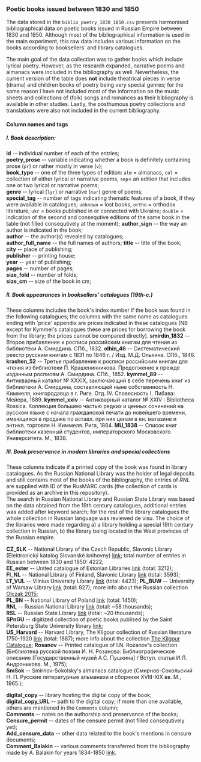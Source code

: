 ### Poetic books issued between 1830 and 1850

The data stored in the `biblio_poetry_1830_1850.csv` presents harmonised bibliographical data on poetic books issued in Russian Empire between 1830 and 1850. Although most of the bibliographical information is used in the main experiment, this raw data includes various information on the books according to booksellers' and library catalogues.  
  
The main goal of the data collection was to gather books which include lyrical poetry. However, as the research expanded, narrative poems and almanacs were included in the bibliography as well. Nevertheless, the current version of the table does **not** include theatrical pieces in verse (drama) and children books of poetry being very special genres; for the same reason I have not included most of the information on the music sheets and collections of (folk) songs and romances as their bibliography is available in other studies. Lastly, the posthumous poetry collections and translations were also not included in the current bibliography.  
  
#### **Column names and tags**  
##### I. Book description:
**id** -- individual number of each of the entries;  
**poetry_prose** -- variable indicating whether a book is definitely containing prose (`pr`) or rather mostly in verse (`v`);  
**book_type** -- one of the three types of edition: `alm` = almanacs, `col` = collection of either lyrical or narrative poems, `sep`= an edition that includes one or two lyrical or narrative poems;  
**genre** -- lyrical (`lyr`) or narrative (`nar`) genre of poems;  
**special_tag** -- number of tags indicating thematic features of a book, if they were available in catalogues; `unknown` = lost books, `ortho` = orthodox literature; `ukr` = books published in or connected with Ukraine; `double` = indication of the second and consequtive editions of the same book in the table (not filled consequtively at the moment); 
**author_sign** -- the way an author is indicated in the book;  
**author** -- the author(s) revealed by catalogues;  
**author_full_name** -- the full names of authors; 
**title** -- title of the book;  
**city** -- place of publishing;  
**publisher** -- printing house;  
**year** -- year of publishing;  
**pages** -- number of pages;  
**size_fold** -- number of folds;  
**size_cm** -- size of the book in cm;  

##### II. Book appearances in booksellers' catalogues (19th-c.)
These columns includes the book's index number if the book was found in the following catalogues; the columns with the same name as catalogues ending with 'price' appendix are prices indicated in these catalogues (NB except for Kymmel's catalogues these are prices for borrowing the book from the library; the prices cannot be compared directly).
**smirdin_1832** -- Второе прибавление к росписи российским книгам для чтения из библиотеки А. Смирдина. СПб., 1832.
**olhin_46** -- Систематический реестр русским книгам с 1831 по 1846 г. / Изд. М.Д. Ольхина. СПб., 1846.
**krashen_52** -- Третье прибавление к росписи российским книгам для чтения из библиотеки П. Крашенинникова. Продолжение к прежде изданным росписям А. Смирдина. СПб., 1852.
**kymmel_89** -- Антикварный каталог № XXXIX, заключающий в себе перечень книг из библиотеки А. Смирдина, составляющей ныне собственность Н. Киммеля, книгородавца в г. Риге. Отд. IV. Словесность I. Либава: Мейера, 1889.
**kymmel_xxiv** -- Антикварный каталог № XXIV : Bibliotheca Rossica. Коллекция большею частью редких и ценных сочинений на русском языке с начала гражданской печати до новейшего времени, имеющихся в продаже по вставл. при них ценам в кн. магазине и антикв. торговле Н. Киммеля. Рига, 1884.
**MU_1838** -- Список книг библиотеки казенный студентов, императорского Московского Университета. М., 1838.

##### III. Book preservance in modern libraries and special collections
These columns indicate if a printed copy of the book was found in library catalogues. As the Russian National Library was the holder of legal deposits and still contains most of the books of the bibliography, the entries of *RNL* are supplied with ID of the RusMARC cards (the collection of cards is provided as an archive in this repository).  
The search in Russian National Library and Russian State Library was based on the data obtained from the 19th century catalogues, additional entries was added after keyword search; for the rest of the library catalogues the whole collection in Russian language was reviewed de visu. The choice of the libraries were made regarding a) a library holding a special 19th century collection in Russian, b) the library being located in the West provinces of the Russian empire.  
  
**CZ_SLK** -- National Library of the Czech Republic, Slavonic Library (Elektronický katalog Slovanské knihovny) [link](http://www.en.nkp.cz);  total number of entries in Russian between 1830 and 1850: 4222;  
**EE_ester** -- United catalogue of Estonian Libraries [link](https://www.ester.ee/search~S1) (total: 3212);  
**FI_NL** -- National Library of Finland, Slavonic Library [link](https://kansalliskirjasto.finna.fi/?lng=en-gb) (total: 3593);  
**LT_VUL** -- Vilnius University Library [link](https://biblioteka.vu.lt/en/) (total: 4423);
**PL_BUW** -- University of Warsaw Library [link](https://chamo.buw.uw.edu.pl/search/query?theme=system) (total: 827); more info about the Russian collection [Olczak 2015](http://cejsh.icm.edu.pl/cejsh/element/bwmeta1.element.desklight-1375c68f-f651-4976-9698-1f9ce5d5354b/c/Olczak01.pdf);  
**PL_BN** -- National Library of Poland [link](https://www.bn.org.pl) (total: 1450);  
**RNL** -- Russian National Library [link](https://nlr.ru) (total: ~58 thousands);  
**RSL** -- Russian State Library [link](https://www.rsl.ru) (total: ~20 thousands);  
**SPnGU** -- digitized collection of poetic books publised by the Saint Petersburg State University library [link](http://old.library.spbu.ru/dcol/jsp/RcWebBrowse.jsp);  
**US_Harvard** -- Harvard Library, The Kilgour collection of Russian literature 1750-1920 [link](https://hollis.harvard.edu/primo-explore/) (total: 1887); more info about the collection [The Kilgour Catalogue](https://iiif.lib.harvard.edu/manifests/view/drs:49569435$1i);
**Rosanov** -- Printed catalogue of I.N. Rozanov's collection (Библиотека русской поэзии И. Н. Розанова: Библиографическое описание [Государственный музей А.С. Пушкина] / Вступ. статья И.Л. Андроникова. М., 1975);  
**SmSok** -- Smirnov-Sokolsky's almanacs catalogue (Смирнов-Сокольский Н. П. Русские литературные альманахи и сборники XVIII-XIX вв. М., 1965.);  
  
**digital_copy** -- library hosting the digital copy of the book;  
**digital_copy_URL** -- path to the digital copy; if more than one available, others are mentioned in the `Comments` column;  
**Comments** -- notes on the authorship and preservance of the books;
**Censure_permit** -- dates of the censure permit (not filled consequtively yet);  
**Add_censure_data** -- other data related to the book's mentions in censure documents;  
**Comment_Balakin** -- various comments transferred from the bibliography made by A. Balakin for years 1834-1850 [link](https://nexoro.livejournal.com/532415.html).
